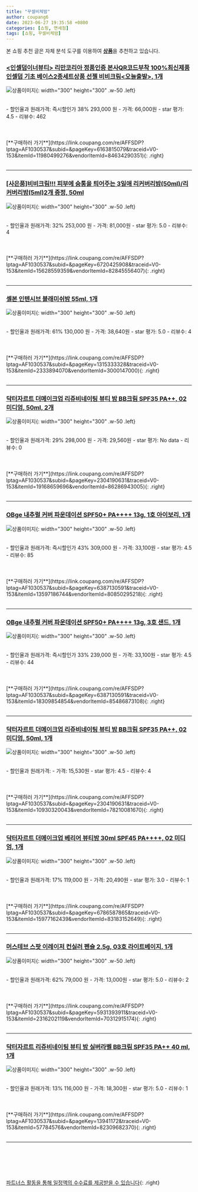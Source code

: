 ```yaml
---
title: "꾸셀비체밤"
author: coupang6
date: 2023-06-27 19:35:58 +0800
categories: [쇼핑, 면세점]
tags: [쇼핑, 꾸셀비체밤]
---
```


본 쇼핑 추천 글은 자체 분석 도구를 이용하여 [**상품**](https://link.coupang.com/a/bao1ui)을 추천하고 있습니다.

### [<인셀덤이너뷰티> 리만코리아 정품인증 본사QR코드부착 100%최신제품 인셀덤 기초 베이스2종세트상품 선젤 비비크림<오늘출발>, 1개](https://link.coupang.com/re/AFFSDP?lptag=AF1030537&subid=&pageKey=6163815079&traceid=V0-153&itemId=11980499276&vendorItemId=84634290351)

![상품이미지](https://thumbnail10.coupangcdn.com/thumbnails/remote/230x230ex/image/vendor_inventory/5153/bc1b6e480095e18cd3bf6c9a0f537f86c6cf7a84dff58aef2a7f303857c0.jpg){: width="300" height="300" .w-50 .left}


<br>
- 할인율과 원래가격: 즉시할인가 38%  293,000   원
- 가격: 66,000원
- star 평가: 4.5
- 리뷰수: 462
<br>
<br>
<br>
<br>
[**구매하러 가기**](https://link.coupang.com/re/AFFSDP?lptag=AF1030537&subid=&pageKey=6163815079&traceid=V0-153&itemId=11980499276&vendorItemId=84634290351){: .right}
<br>
<br>

---

### [[사은품]비비크림!!! 피부에 숨통을 틔어주는 3일애 리커버리밤(50ml)/리커버리밤(5ml)2개 증정, 50ml](https://link.coupang.com/re/AFFSDP?lptag=AF1030537&subid=&pageKey=6720425908&traceid=V0-153&itemId=15628559359&vendorItemId=82845556407)

![상품이미지](https://thumbnail6.coupangcdn.com/thumbnails/remote/230x230ex/image/vendor_inventory/5e9a/4260bc33cc08c8ee2b678b4d04fa35346b54d72b58b52f842630c8e48bee.jpg){: width="300" height="300" .w-50 .left}


<br>
- 할인율과 원래가격: 32%  253,000   원
- 가격: 81,000원
- star 평가: 5.0
- 리뷰수: 4
<br>
<br>
<br>
<br>
[**구매하러 가기**](https://link.coupang.com/re/AFFSDP?lptag=AF1030537&subid=&pageKey=6720425908&traceid=V0-153&itemId=15628559359&vendorItemId=82845556407){: .right}
<br>
<br>

---

### [셀본 인텐시브 블래미쉬밤 55ml, 1개](https://link.coupang.com/re/AFFSDP?lptag=AF1030537&subid=&pageKey=1315333328&traceid=V0-153&itemId=2333894070&vendorItemId=3000147000)

![상품이미지](https://thumbnail9.coupangcdn.com/thumbnails/remote/230x230ex/image/retail/images/2786372762876690-7292f965-0130-4ffc-85fb-785438a750ee.jpg){: width="300" height="300" .w-50 .left}


<br>
- 할인율과 원래가격: 61%  130,000   원
- 가격: 38,640원
- star 평가: 5.0
- 리뷰수: 4
<br>
<br>
<br>
<br>
[**구매하러 가기**](https://link.coupang.com/re/AFFSDP?lptag=AF1030537&subid=&pageKey=1315333328&traceid=V0-153&itemId=2333894070&vendorItemId=3000147000){: .right}
<br>
<br>

---

### [닥터자르트 더메이크업 리쥬비네이팅 뷰티 밤 BB크림 SPF35 PA++, 02 미디엄, 50ml, 2개](https://link.coupang.com/re/AFFSDP?lptag=AF1030537&subid=&pageKey=2304190631&traceid=V0-153&itemId=19168659696&vendorItemId=86286943005)

![상품이미지](https://thumbnail6.coupangcdn.com/thumbnails/remote/230x230ex/image/retail/images/fe454290-9245-49af-bdea-84983c89eebf1635364021251520894.png){: width="300" height="300" .w-50 .left}


<br>
- 할인율과 원래가격: 29%  298,000   원
- 가격: 29,560원
- star 평가: No data
- 리뷰수: 0
<br>
<br>
<br>
<br>
[**구매하러 가기**](https://link.coupang.com/re/AFFSDP?lptag=AF1030537&subid=&pageKey=2304190631&traceid=V0-153&itemId=19168659696&vendorItemId=86286943005){: .right}
<br>
<br>

---

### [OBge 내추럴 커버 파운데이션 SPF50+ PA++++ 13g, 1호 아이보리, 1개](https://link.coupang.com/re/AFFSDP?lptag=AF1030537&subid=&pageKey=6387130591&traceid=V0-153&itemId=13597186744&vendorItemId=80850295218)

![상품이미지](https://thumbnail8.coupangcdn.com/thumbnails/remote/230x230ex/image/retail/images/585767078275668-40350e3f-d9f2-45cd-8933-f206f610fc49.jpg){: width="300" height="300" .w-50 .left}


<br>
- 할인율과 원래가격: 즉시할인가 43%  309,000   원
- 가격: 33,100원
- star 평가: 4.5
- 리뷰수: 85
<br>
<br>
<br>
<br>
[**구매하러 가기**](https://link.coupang.com/re/AFFSDP?lptag=AF1030537&subid=&pageKey=6387130591&traceid=V0-153&itemId=13597186744&vendorItemId=80850295218){: .right}
<br>
<br>

---

### [OBge 내추럴 커버 파운데이션 SPF50+ PA++++ 13g, 3호 샌드, 1개](https://link.coupang.com/re/AFFSDP?lptag=AF1030537&subid=&pageKey=6387130591&traceid=V0-153&itemId=18309854854&vendorItemId=85486873108)

![상품이미지](https://thumbnail6.coupangcdn.com/thumbnails/remote/230x230ex/image/retail/images/561098306416936-d5309666-2b4a-4c86-b730-a34a94cc909e.jpg){: width="300" height="300" .w-50 .left}


<br>
- 할인율과 원래가격: 즉시할인가 33%  239,000   원
- 가격: 33,100원
- star 평가: 4.5
- 리뷰수: 44
<br>
<br>
<br>
<br>
[**구매하러 가기**](https://link.coupang.com/re/AFFSDP?lptag=AF1030537&subid=&pageKey=6387130591&traceid=V0-153&itemId=18309854854&vendorItemId=85486873108){: .right}
<br>
<br>

---

### [닥터자르트 더메이크업 리쥬비네이팅 뷰티 밤 BB크림 SPF35 PA++, 02 미디엄, 50ml, 1개](https://link.coupang.com/re/AFFSDP?lptag=AF1030537&subid=&pageKey=2304190631&traceid=V0-153&itemId=10930320043&vendorItemId=78210081670)

![상품이미지](https://thumbnail10.coupangcdn.com/thumbnails/remote/230x230ex/image/retail/images/1156299258389433-bf097f25-46bf-495e-8f13-5c0cd3b235ea.jpg){: width="300" height="300" .w-50 .left}


<br>
- 할인율과 원래가격: 
- 가격: 15,530원
- star 평가: 4.5
- 리뷰수: 4
<br>
<br>
<br>
<br>
[**구매하러 가기**](https://link.coupang.com/re/AFFSDP?lptag=AF1030537&subid=&pageKey=2304190631&traceid=V0-153&itemId=10930320043&vendorItemId=78210081670){: .right}
<br>
<br>

---

### [닥터자르트 더메이크업 베리어 뷰티밤 30ml SPF45 PA++++, 02 미디엄, 1개](https://link.coupang.com/re/AFFSDP?lptag=AF1030537&subid=&pageKey=6786587865&traceid=V0-153&itemId=15977162439&vendorItemId=83183152649)

![상품이미지](https://thumbnail7.coupangcdn.com/thumbnails/remote/230x230ex/image/retail/images/4975453484568987-fb180749-3d29-4725-8358-6bbc62a3a5ab.jpg){: width="300" height="300" .w-50 .left}


<br>
- 할인율과 원래가격: 17%  119,000   원
- 가격: 20,490원
- star 평가: 3.0
- 리뷰수: 1
<br>
<br>
<br>
<br>
[**구매하러 가기**](https://link.coupang.com/re/AFFSDP?lptag=AF1030537&subid=&pageKey=6786587865&traceid=V0-153&itemId=15977162439&vendorItemId=83183152649){: .right}
<br>
<br>

---

### [머스테브 스팟 이레이저 컨실러 펜슬 2.5g, 03호 라이트베이지, 1개](https://link.coupang.com/re/AFFSDP?lptag=AF1030537&subid=&pageKey=5931393911&traceid=V0-153&itemId=2316202119&vendorItemId=70312915174)

![상품이미지](https://thumbnail8.coupangcdn.com/thumbnails/remote/230x230ex/image/retail/images/4359580315634568-c80add2b-e630-4892-9a9c-1cdad8300d14.png){: width="300" height="300" .w-50 .left}


<br>
- 할인율과 원래가격: 62%  79,000   원
- 가격: 13,000원
- star 평가: 5.0
- 리뷰수: 2
<br>
<br>
<br>
<br>
[**구매하러 가기**](https://link.coupang.com/re/AFFSDP?lptag=AF1030537&subid=&pageKey=5931393911&traceid=V0-153&itemId=2316202119&vendorItemId=70312915174){: .right}
<br>
<br>

---

### [닥터자르트 리쥬비네이팅 뷰티 밤 실버라벨 BB크림 SPF35 PA++ 40 ml, 1개](https://link.coupang.com/re/AFFSDP?lptag=AF1030537&subid=&pageKey=13941172&traceid=V0-153&itemId=57784576&vendorItemId=82309682370)

![상품이미지](https://thumbnail8.coupangcdn.com/thumbnails/remote/230x230ex/image/vendor_inventory/1602/0f9ea6ef485f6021b466264072d6cc6c198ca38fe6f1a163e9f061653623.jpg){: width="300" height="300" .w-50 .left}


<br>
- 할인율과 원래가격: 13%  116,000   원
- 가격: 18,300원
- star 평가: 5.0
- 리뷰수: 1
<br>
<br>
<br>
<br>
[**구매하러 가기**](https://link.coupang.com/re/AFFSDP?lptag=AF1030537&subid=&pageKey=13941172&traceid=V0-153&itemId=57784576&vendorItemId=82309682370){: .right}
<br>
<br>

---
<br><br><br><br><br> [파트너스 활동을 통해 일정액의 수수료를 제공받을 수 있습니다](https://link.coupang.com/a/bao1ui){: .right}